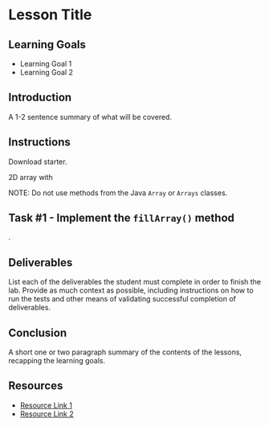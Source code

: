 # Lesson Title

## Learning Goals

- Learning Goal 1
- Learning Goal 2

## Introduction

A 1-2 sentence summary of what will be covered.

## Instructions

Download starter.

2D array with 

NOTE: Do not use methods from the Java `Array` or `Arrays` classes.


## Task #1 - Implement the `fillArray()` method
.


## Deliverables

List each of the deliverables the student must complete in order to finish the
lab. Provide as much context as possible, including instructions on how to run
the tests and other means of validating successful completion of deliverables.

## Conclusion

A short one or two paragraph summary of the contents of the lessons, recapping
the learning goals.

## Resources

- [Resource Link 1](example.com)
- [Resource Link 2](example.com)
